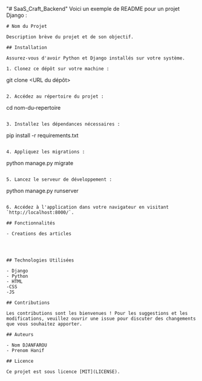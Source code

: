 "# SaaS_Craft_Backend" 
Voici un exemple de README pour un projet Django :

```
# Nom du Projet

Description brève du projet et de son objectif.

## Installation

Assurez-vous d'avoir Python et Django installés sur votre système.

1. Clonez ce dépôt sur votre machine :
   ```
   git clone <URL du dépôt>
   ```

2. Accédez au répertoire du projet :
   ```
   cd nom-du-repertoire
   ```

3. Installez les dépendances nécessaires :
   ```
   pip install -r requirements.txt
   ```

4. Appliquez les migrations :
   ```
   python manage.py migrate
   ```

5. Lancez le serveur de développement :
   ```
   python manage.py runserver
   ```

6. Accédez à l'application dans votre navigateur en visitant `http://localhost:8000/`.

## Fonctionnalités

- Creations des articles




## Technologies Utilisées

- Django
- Python
- HTML
-CSS
-JS

## Contributions

Les contributions sont les bienvenues ! Pour les suggestions et les modifications, veuillez ouvrir une issue pour discuter des changements que vous souhaitez apporter.

## Auteurs

- Nom DJANFAROU
- Prenom Hanif

## Licence

Ce projet est sous licence [MIT](LICENSE).
```
